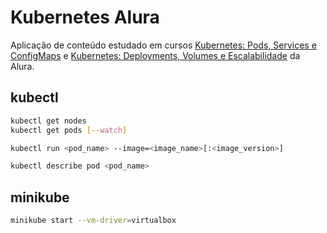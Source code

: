 # Kubernetes Alura
Aplicação de conteúdo estudado em cursos [Kubernetes: Pods, Services e ConfigMaps](https://cursos.alura.com.br/course/kubernetes-pods-services-configmap) e [Kubernetes: Deployments, Volumes e Escalabilidade](https://cursos.alura.com.br/course/kubernetes-deployments-volumes-escalabilidade) da Alura.

## kubectl
```bash
kubectl get nodes
kubectl get pods [--watch]

kubectl run <pod_name> --image=<image_name>[:<image_version>]

kubectl describe pod <pod_name>
```

## minikube
```bash
minikube start --vm-driver=virtualbox
``` 